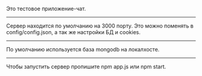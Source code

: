 Это тестовое приложение-чат.
***
Сервер находится по умолчанию на 3000 порту. Это можно поменять в config/config.json, а так же настройки БД и cookies.
***
По умолчанию используется база mongodb на локалхосте.
***
Чтобы запустить сервер пропишите npm app.js или npm start.
